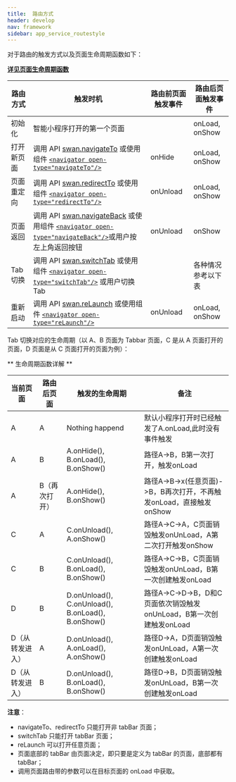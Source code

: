 ```yaml
---
title:  路由方式
header: develop
nav: framework
sidebar: app_service_routestyle
---
```


对于路由的触发方式以及页面生命周期函数如下：

**[详见页面生命周期函数](/develop/framework/app_service_pagelife/)**

|路由方式 |触发时机 |路由前页面触发事件 |路由后页面触发事件 |
|---- | ---- | ---- | ---- |
|初始化 |智能小程序打开的第一个页面 | |onLoad, onShow |
|打开新页面 |调用 API [swan.navigateTo](https://smartprogram.baidu.com/docs/develop/api/show/tab_swan-navigateTo/) 或使用组件 [`<navigator open-type="navigateTo"/>`](/develop/component/nav/) | onHide |onLoad, onShow |
|页面重定向 |调用 API [swan.redirectTo](https://smartprogram.baidu.com/docs/develop/api/show/tab_swan-redirectTo/) 或使用组件 [`<navigator open-type="redirectTo"/>`](/develop/component/nav/) | onUnload |onLoad, onShow |
|页面返回  |调用 API [swan.navigateBack](https://smartprogram.baidu.com/docs/develop/api/show/tab_swan-navigateBack/) 或使用组件 [`<navigator open-type="navigateBack"/>`](/develop/component/nav/)或用户按左上角返回按钮 | onUnload |onShow |
|Tab 切换  |调用 API [swan.switchTab](https://smartprogram.baidu.com/docs/develop/api/show/tab_swan-switchTab/) 或使用组件 [`<navigator open-type="switchTab"/>`](/develop/component/nav/) 或用户切换 Tab | | 各种情况参考以下表 |
|重新启动  |调用 API [swan.reLaunch](https://smartprogram.baidu.com/docs/develop/api/show/tab_swan-reLaunch/) 或使用组件 [`<navigator open-type="reLaunch"/>`](/develop/component/nav/) | onUnload | onLoad, onShow |

Tab 切换对应的生命周期（以 A、B 页面为 Tabbar 页面，C 是从 A 页面打开的页面，D 页面是从 C 页面打开的页面为例）：

** 生命周期函数详解 **

|当前页面 |路由后页面 |触发的生命周期 |备注|
|---- | ---- | ---- | ---- |
|A|A|Nothing happend| 默认小程序打开时已经触发了A.onLoad,此时没有事件触发|
|A|B|A.onHide(), B.onLoad(), B.onShow()| 路径A->B，B第一次打开，触发onLoad|
|A|B（再次打开）| A.onHide(), B.onShow()| 路径A->B->x(任意页面)->B，B再次打开，不再触发onLoad，直接触发onShow|
|C|A|C.onUnload(), A.onShow()| 路径A->C->A，C页面销毁触发onUnLoad，A第二次打开触发onShow|
|C|B|C.onUnload(), B.onLoad(), B.onShow()|路径A->C->B，C页面销毁触发onUnLoad，B第一次创建触发onLoad|
|D|B|D.onUnload(), C.onUnload(), B.onLoad(), B.onShow()|路径A->C->D->B，D和C页面依次销毁触发onUnLoad，B第一次创建触发onLoad|
|D（从转发进入）|A|D.onUnload(), A.onLoad(), A.onShow()|路径D->A，D页面销毁触发onUnLoad，A第一次创建触发onLoad|
|D（从转发进入）|B|D.onUnload(), B.onLoad(), B.onShow()|路径D->B，D页面销毁触发onUnLoad，B第一次创建触发onLoad|

**注意**：
- navigateTo、redirectTo 只能打开非 tabBar 页面；
- switchTab 只能打开 tabBar 页面；
- reLaunch 可以打开任意页面；
- 页面底部的 tabBar 由页面决定，即只要是定义为 tabBar 的页面，底部都有 tabBar；
- 调用页面路由带的参数可以在目标页面的 onLoad 中获取。
